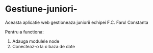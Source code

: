 # Gestiune-juniori-

Aceasta aplicatie web gestioneaza juniorii echipei F.C. Farul Constanta

Pentru a functiona:
1. Adauga modulele node
2. Conecteaz-o la o baza de date
